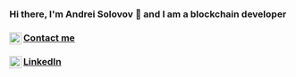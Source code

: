 ### Hi there, I'm Andrei Solovov 👋 and I am a blockchain developer

### [Contact me](https://t.me/SigurdRus) [<img align="left" alt="asolovov | Telegram" width="22px" src="https://cdn.jsdelivr.net/npm/simple-icons@3.13.0/icons/telegram.svg" />][telegram]  
### [LinkedIn](https://www.linkedin.com/in/andrey-solovov-bb665884/) [<img align="left" alt="asolovov | LinkedIn" width="22px" src="https://cdn.jsdelivr.net/npm/simple-icons@3.13.0/icons/linkedin.svg" />][linkedin]


[telegram]: https://t.me/SigurdRus
[linkedin]: https://www.linkedin.com/in/andrey-solovov-bb665884
